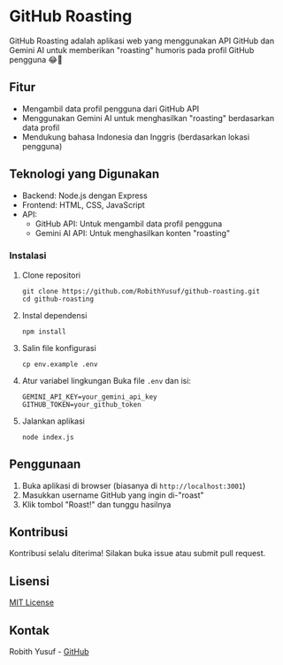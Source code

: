 # GitHub Roasting

GitHub Roasting adalah aplikasi web yang menggunakan API GitHub dan Gemini AI untuk memberikan "roasting" humoris pada profil GitHub pengguna 😂🙏

## Fitur

- Mengambil data profil pengguna dari GitHub API
- Menggunakan Gemini AI untuk menghasilkan "roasting" berdasarkan data profil
- Mendukung bahasa Indonesia dan Inggris (berdasarkan lokasi pengguna)

## Teknologi yang Digunakan

- Backend: Node.js dengan Express
- Frontend: HTML, CSS, JavaScript
- API:
  - GitHub API: Untuk mengambil data profil pengguna
  - Gemini AI API: Untuk menghasilkan konten "roasting"

### Instalasi

1. Clone repositori
   ```
   git clone https://github.com/RobithYusuf/github-roasting.git
   cd github-roasting
   ```

2. Instal dependensi
   ```
   npm install
   ```

3. Salin file konfigurasi
   ```
   cp env.example .env
   ```

4. Atur variabel lingkungan
   Buka file `.env` dan isi:
   ```
   GEMINI_API_KEY=your_gemini_api_key
   GITHUB_TOKEN=your_github_token
   ```

5. Jalankan aplikasi
   ```
   node index.js
   ```

## Penggunaan

1. Buka aplikasi di browser (biasanya di `http://localhost:3001`)
2. Masukkan username GitHub yang ingin di-"roast"
3. Klik tombol "Roast!" dan tunggu hasilnya

## Kontribusi

Kontribusi selalu diterima! Silakan buka issue atau submit pull request.

## Lisensi

[MIT License](LICENSE)

## Kontak

Robith Yusuf - [GitHub](https://github.com/RobithYusuf)